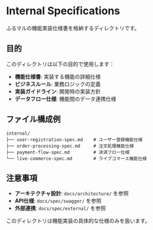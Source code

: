 # Internal Specifications

ふるマルの機能実装仕様書を格納するディレクトリです。

## 目的

このディレクトリは以下の目的で使用します：

- **機能仕様書**: 実装する機能の詳細仕様
- **ビジネスルール**: 業務ロジックの定義
- **実装ガイドライン**: 開発時の実装方針
- **データフロー仕様**: 機能間のデータ連携仕様

## ファイル構成例

```
internal/
├── user-registration-spec.md    # ユーザー登録機能仕様
├── order-processing-spec.md     # 注文処理機能仕様
├── payment-flow-spec.md         # 決済フロー仕様
└── live-commerce-spec.md        # ライブコマース機能仕様
```

## 注意事項

- **アーキテクチャ設計**: `docs/architecture/` を参照
- **API仕様**: `docs/spec/swagger/` を参照
- **外部連携**: `docs/spec/external/` を参照

このディレクトリは機能実装の具体的な仕様のみを扱います。